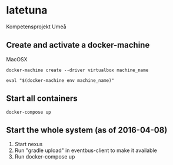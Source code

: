 # latetuna
Kompetensprojekt Umeå

## Create and activate a docker-machine

MacOSX

```docker-machine create --driver virtualbox machine_name```

```eval "$(docker-machine env machine_name)"```

## Start all containers
```docker-compose up```

## Start the whole system (as of 2016-04-08)
1. Start nexus
2. Run "gradle upload" in eventbus-client to make it available
3. Run docker-compose up

